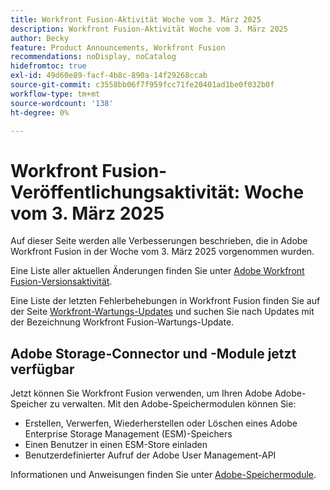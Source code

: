 ```yaml
---
title: Workfront Fusion-Aktivität Woche vom 3. März 2025
description: Workfront Fusion-Aktivität Woche vom 3. März 2025
author: Becky
feature: Product Announcements, Workfront Fusion
recommendations: noDisplay, noCatalog
hidefromtoc: true
exl-id: 49d60e89-facf-4b8c-890a-14f29268ccab
source-git-commit: c3558bb06f7f959fcc71fe20401ad1be0f032b0f
workflow-type: tm+mt
source-wordcount: '138'
ht-degree: 0%

---
```


# Workfront Fusion-Veröffentlichungsaktivität: Woche vom 3. März 2025

Auf dieser Seite werden alle Verbesserungen beschrieben, die in Adobe Workfront Fusion in der Woche vom 3. März 2025 vorgenommen wurden.

Eine Liste aller aktuellen Änderungen finden Sie unter [Adobe Workfront Fusion-Versionsaktivität](/help/workfront-fusion/fusion-product-releases/fusion-release-activity.md).

Eine Liste der letzten Fehlerbehebungen in Workfront Fusion finden Sie auf der Seite [Workfront-Wartungs-Updates](https://experienceleague.adobe.com/en/docs/workfront-known-issues/releases/current-updates) und suchen Sie nach Updates mit der Bezeichnung Workfront Fusion-Wartungs-Update.

## Adobe Storage-Connector und -Module jetzt verfügbar

Jetzt können Sie Workfront Fusion verwenden, um Ihren Adobe Adobe-Speicher zu verwalten. Mit den Adobe-Speichermodulen können Sie:

* Erstellen, Verwerfen, Wiederherstellen oder Löschen eines Adobe Enterprise Storage Management (ESM)-Speichers
* Einen Benutzer in einen ESM-Store einladen
* Benutzerdefinierter Aufruf der Adobe User Management-API

Informationen und Anweisungen finden Sie unter [Adobe-Speichermodule](/help/workfront-fusion/references/apps-and-modules/adobe-connectors/adobe-storage-modules.md).
